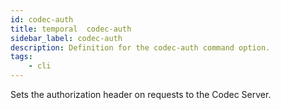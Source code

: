 ```yaml
---
id: codec-auth
title: temporal  codec-auth
sidebar_label: codec-auth
description: Definition for the codec-auth command option.
tags:
	- cli
---
```


Sets the authorization header on requests to the Codec Server.
